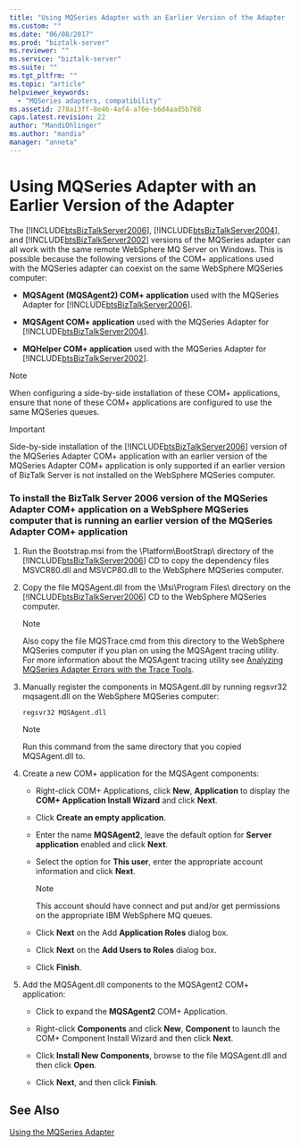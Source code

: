 ```yaml
---
title: "Using MQSeries Adapter with an Earlier Version of the Adapter | Microsoft Docs"
ms.custom: ""
ms.date: "06/08/2017"
ms.prod: "biztalk-server"
ms.reviewer: ""
ms.service: "biztalk-server"
ms.suite: ""
ms.tgt_pltfrm: ""
ms.topic: "article"
helpviewer_keywords: 
  - "MQSeries adapters, compatibility"
ms.assetid: 278a13ff-8e46-4af4-a76e-b6d4aad5b768
caps.latest.revision: 22
author: "MandiOhlinger"
ms.author: "mandia"
manager: "anneta"
---
```

# Using MQSeries Adapter with an Earlier Version of the Adapter
The [!INCLUDE[btsBizTalkServer2006](../includes/btsbiztalkserver2006-md.md)], [!INCLUDE[btsBizTalkServer2004](../includes/btsbiztalkserver2004-md.md)], and [!INCLUDE[btsBizTalkServer2002](../includes/btsbiztalkserver2002-md.md)] versions of the MQSeries adapter can all work with the same remote WebSphere MQ Server on Windows. This is possible because the following versions of the COM+ applications used with the MQSeries adapter can coexist on the same WebSphere MQSeries computer:  
  
-   **MQSAgent (MQSAgent2) COM+ application** used with the MQSeries Adapter for [!INCLUDE[btsBizTalkServer2006](../includes/btsbiztalkserver2006-md.md)].  
  
-   **MQSAgent COM+ application** used with the MQSeries Adapter for [!INCLUDE[btsBizTalkServer2004](../includes/btsbiztalkserver2004-md.md)].  
  
-   **MQHelper COM+ application** used with the MQSeries Adapter for [!INCLUDE[btsBizTalkServer2002](../includes/btsbiztalkserver2002-md.md)].  
  
> [!NOTE]
>  When configuring a side-by-side installation of these COM+ applications, ensure that none of these COM+ applications are configured to use the same MQSeries queues.  
  
> [!IMPORTANT]
>  Side-by-side installation of the [!INCLUDE[btsBizTalkServer2006](../includes/btsbiztalkserver2006-md.md)] version of the MQSeries Adapter COM+ application with an earlier version of the MQSeries Adapter COM+ application is only supported if an earlier version of BizTalk Server is not installed on the WebSphere MQSeries computer.  
  
### To install the BizTalk Server 2006 version of the MQSeries Adapter COM+ application on a WebSphere MQSeries computer that is running an earlier version of the MQSeries Adapter COM+ application  
  
1.  Run the Bootstrap.msi from the \Platform\BootStrap\ directory of the [!INCLUDE[btsBizTalkServer2006](../includes/btsbiztalkserver2006-md.md)] CD to copy the dependency files MSVCR80.dll and MSVCP80.dll to the WebSphere MQSeries computer.  
  
2.  Copy the file MQSAgent.dll from the \Msi\Program Files\ directory on the [!INCLUDE[btsBizTalkServer2006](../includes/btsbiztalkserver2006-md.md)] CD to the WebSphere MQSeries computer.  
  
    > [!NOTE]
    >  Also copy the file MQSTrace.cmd from this directory to the WebSphere MQSeries computer if you plan on using the MQSAgent tracing utility. For more information about the MQSAgent tracing utility see [Analyzing MQSeries Adapter Errors with the Trace Tools](../core/analyzing-mqseries-adapter-errors-with-the-trace-tools.md).  
  
3.  Manually register the components in MQSAgent.dll by running regsvr32 mqsagent.dll on the WebSphere MQSeries computer:  
  
    ```  
    regsvr32 MQSAgent.dll  
    ```  
  
    > [!NOTE]
    >  Run this command from the same directory that you copied MQSAgent.dll to.  
  
4.  Create a new COM+ application for the MQSAgent components:  
  
    -   Right-click COM+ Applications, click **New**, **Application** to display the **COM+ Application Install Wizard** and click **Next**.  
  
    -   Click **Create an empty application**.  
  
    -   Enter the name **MQSAgent2**, leave the default option for **Server application** enabled and click **Next**.  
  
    -   Select the option for **This user**, enter the appropriate account information and click **Next**.  
  
        > [!NOTE]
        >  This account should have connect and put and/or get permissions on the appropriate IBM WebSphere MQ queues.  
  
    -   Click **Next** on the Add **Application Roles** dialog box.  
  
    -   Click **Next** on the **Add Users to Roles** dialog box.  
  
    -   Click **Finish**.  
  
5.  Add the MQSAgent.dll components to the MQSAgent2 COM+ application:  
  
    -   Click to expand the **MQSAgent2** COM+ Application.  
  
    -   Right-click **Components** and click **New**, **Component** to launch the COM+ Component Install Wizard and then click **Next**.  
  
    -   Click **Install New Components**, browse to the file MQSAgent.dll and then click **Open**.  
  
    -   Click **Next**, and then click **Finish**.  
  
## See Also  
 [Using the MQSeries Adapter](../core/using-the-mqseries-adapter.md)